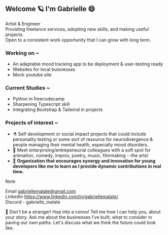 ##  Welcome 🪐 I'm Gabrielle 😄

Artist & Engineer  
Providing freelance services, adopting new skills, and making useful projects.  
Open to a consistent work opportunity that I can grow with long term. 
<!--
**gabriellemalate/gabriellemalate** is a ✨ _special_ ✨ repository because its `README.md` (this file) appears on your GitHub profile.
-->
### Working on ~
- An adaptable mood tracking app to be deployment & user-testing ready 
- Websites for local buisnesses 
- Mock youtube site
  
### Current Studies ~
- Python in freecodecamp
- Sharpening Typescript skill
- Integrating Bootstrap & Tailwind in projects

### Projects of interest ~ 
- ⚗️ Self development or social impact projects that could include personality testing or some sort of resource for neurodivergence & people managing their mental health, especially mood disorders.
- 🐸 Meet enterprising/entrepeneurial colleagues with a soft spot for animation, comedy, improv, poetry, music, filmmaking --the arts!
- 🤝 **Organization that encourages synergy and innovation for young developers like me to learn as I provide dynamic contributions in real time.**

> [!NOTE]
> Email gabriellemalate@gmail.com  
> LinkedIn https://www.linkedin.com/in/gabriellemalate/  
> Discord - gabrielle_malate

🌟 Don't be a stranger! Hop into a convo! Tell me how I can help you, about your story. Ask me about the businesses I've built, what to consider in paving our own paths. Let's discuss what we think the future could look like.
